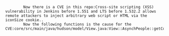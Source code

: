 
            Now there is a CVE in this repo:Cross-site scripting (XSS) vulnerability in Jenkins before 1.551 and LTS before 1.532.2 allows remote attackers to inject arbitrary web script or HTML via the iconSize cookie..
            Now the following functions is the cause for the CVE:core/src/main/java/hudson/model/View.java:View::AsynchPeople::getCookie();core/src/main/java/hudson/model/View.java:View::AsynchPeople::validateIconSize();core/src/main/java/jenkins/model/Jenkins.java:Jenkins::doIconSize();core/src/main/java/jenkins/model/Jenkins.java:Jenkins::doIconSize();core/src/main/java/hudson/Functions.java:Functions::validateIconSize();
            